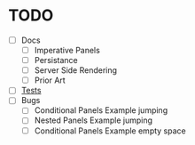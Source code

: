 # TODO

- [ ] Docs
  - [ ] Imperative Panels
  - [ ] Persistance
  - [ ] Server Side Rendering
  - [ ] Prior Art
- [ ] [Tests](https://github.com/kolodny/safetest)
- [ ] Bugs
  - [ ] Conditional Panels Example jumping
  - [ ] Nested Panels Example jumping
  - [ ] Conditional Panels Example empty space
